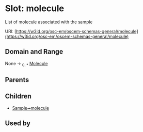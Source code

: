 
# Slot: molecule

List of molecule associated with the sample

URI: [https://w3id.org/osc-em/oscem-schemas-general/molecule](https://w3id.org/osc-em/oscem-schemas-general/molecule)


## Domain and Range

None &#8594;  <sub>0..\*</sub> [Molecule](Molecule.md)

## Parents


## Children

 *  [Sample➞molecule](Sample_molecule.md)

## Used by

